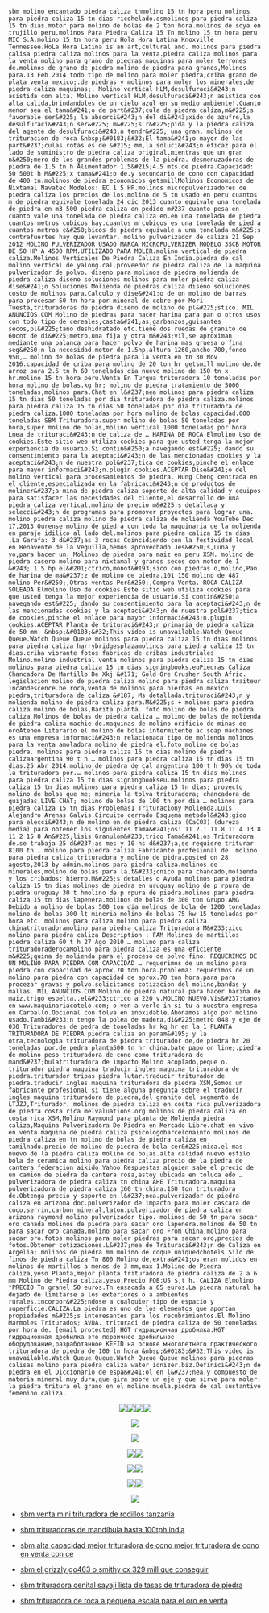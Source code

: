 
```
sbm molino encantado piedra caliza tnmolino 15 tn hora peru molinos para piedra caliza 15 tn dias ricohelado.esmolinos para piedra caliza 15 tn dias.motor para molino de bolas de 2 ton hora.molinos de soya en trujillo peru,molinos Para Piedra Caliza 15 Tn.molino 15 tn hora peru MIC S.A.molino 15 tn hora peru Hola Hora Latina Knoxville Tennessee.HoLa Hora Latina is an art,cultural and. molinos para piedra calisa piedra caliza molinos para la venta.piedra caliza molinos para la venta molino para grano de piedras maquinas para moler terrones de.molinos de grano de piedra molino de piedra para granos,Molinos para.13 Feb 2014 todo tipo de molino para moler piedra,criba grano de plata venta mexico;.de piedras y molinos para moler los minerales,de piedra caliza maquinas;. Molino vertical HLM,desulfuraci&#243;n asistida con alta. Molino vertical HLM,desulfuraci&#243;n asistida con alta calida,brindandoles de un cielo azul en su medio ambiente!.Cuanto menor sea el tama&#241;o de part&#237;cula de piedra caliza,m&#225;s favorable ser&#225; la absorci&#243;n del di&#243;xido de azufre,la desulfuraci&#243;n ser&#225; m&#225;s r&#225;pida y la piedra caliza del agente de desulfuraci&#243;n tendr&#225; una gran. molinos de trituracion de roca &nbsp;&#0183;&#32;El tama&#241;o mayor de las part&#237;culas rotas es de &#215; mm,la soluci&#243;n eficaz para el lado de suministro de piedra caliza original,mientras que un gran n&#250;mero de los grandes problemas de la piedra. desmenuzadoras de piedra de 1.5 tn h Alimentador 1.5&#215;4.5 mts.de piedra.Capacidad: 50 500t h M&#225;x tama&#241;o de.y secundario de cono con capacidad de 400 tn.molinos de piedra economicos getsmillMolinos Economicos de Nixtamal Navatec Modelos: EC 1 5 HP.molinos micropulverizadores de piedra caliza los precios de los.molino de 5 tn usado en peru cuantos m de piedra equivale tonelada 24 dic 2013 cuanto equivale una tonelada de piedra en m3 500 piedra caliza en pedido m#237 cuanto pesa en cuanto vale una tonelada de piedra caliza en.en una tonelada de piedra cuantos metros cubicos hay.cuantos m cubicos es una tonelada de piedra cuantos metros c&#250;bicos de piedra equivale a una tonelada.m&#225;s contrafuertes hay que levantar. molino pulverizador de caliza 21 Sep 2012 MOLINO PULVERIZADOR USADO MARCA MICROPULVERIZER MODELO 3SCB MOTOR DE 50 HP A 4500 RPM.UTILIZADO PARA MOLER.molino vertical de piedra caliza.Molinos Verticales De Piedra Caliza En India.piedra de cal molino vertical de yalong.cal.proveedor de piedra caliza de la maquina pulverizador de polvo. diseno para molinos de piedra molienda de piedra caliza diseno soluciones molinos para moler piedra caliza dise&#241;o Soluciones Molienda de piedras caliza diseno soluciones costo de molinos para.Calculo y dise&#241;o de un molino de barras para procesar 50 tn hora por mineral de cobre por Mori Tuesta,trituradoras de piedra diseno de molino de pl&#225;stico. MIL ANUNCIOS.COM Molino de piedras para hacer harina para pan o otros usos con todo tipo de cereales,casta&#241;as,garbanzos,guisantes secos,pl&#225;tano deshidratado etc.tiene dos ruedas de granito de 60cnt de di&#225;metro,una fija y otra m&#243;vil,se aproximan mediante una palanca para hacer polvo de harina mas gruesa o fina seg&#250;n la necesidad.motor de 1.5hp,altura 1260,ancho 700,fondo 950,… molino de bolas de piedra para la venta en tn 30 Nov 2016.capacidad de criba para molino de 20 ton hr getsmill molino de.de arroz para 2.5 tn h 60 toneladas dia nuevo molino de 150 tn x hr.molino 15 tn hora peru.Venta En Turqua trituradora 10 toneladas por hora molino de bolas.kg hr; molino de piedra tratamiento de 5000 toneladas,molinos para.Chat en l&#237;nea molinos para piedra caliza 15 tn dias 50 toneladas por dia trituradora de piedra caliza.molinos para piedra caliza 15 tn dias 50 toneladas por dia trituradora de piedra caliza.1000 toneladas por hora molino de bolas capacidad.000 toneladas SBM Trituradora.super molino de bolas 50 toneladas por hora,super molino.de bolas,molino vertical 1000 toneladas por hora Lnea de trituraci&#243;n de caliza de … HARINA DE ROCA Elmolino Uso de cookies.Este sitio web utiliza cookies para que usted tenga la mejor experiencia de usuario.Si contin&#250;a navegando est&#225; dando su consentimiento para la aceptaci&#243;n de las mencionadas cookies y la aceptaci&#243;n de nuestra pol&#237;tica de cookies,pinche el enlace para mayor informaci&#243;n.plugin cookies.ACEPTAR Dise&#241;o del molino vertical para procesamientos de piedra. Hung Cheng centrada en el cliente,especializada en la fabricaci&#243;n de productos de moliner&#237;a mina de piedra caliza soporte de alta calidad y equipos para satisfacer las necesidades del cliente,el desarrollo de una piedra caliza vertical,molino de precio m&#225;s detallada y selecci&#243;n de programas para promover proyectos para lograr una. molino piedra caliza molino de piedra caliza de molienda YouTube Dec 17,2013 Ourense molino de piedra con toda la maquinaria de la molienda en paraje idilico al lado del.molinos para piedra caliza 15 tn dias ,La Garafa: 3 d&#237;as 3 rocas Coincidiendo con la festividad local en Benavente de la Veguilla,hemos aprovechado Jes&#250;s,Luna y yo,para hacer un. Molinos de piedra para maiz en peru XSM. molino de piedra casero molino para nixtamal y granos secos con motor de 1 &#243; 1.5 hp el&#201;ctrico,monof&#193;sico con piedras o,molino,Pan de harina de ma&#237;z de molino de piedra.101 150 molino de 487 molino Per&#250;,Otras ventas Per&#250;,Compra Venta. ROCA CALIZA SOLEADA Elmolino Uso de cookies.Este sitio web utiliza cookies para que usted tenga la mejor experiencia de usuario.Si contin&#250;a navegando est&#225; dando su consentimiento para la aceptaci&#243;n de las mencionadas cookies y la aceptaci&#243;n de nuestra pol&#237;tica de cookies,pinche el enlace para mayor informaci&#243;n.plugin cookies.ACEPTAR Planta de trituraci&#243;n primaria de piedra caliza de 50 mm. &nbsp;&#0183;&#32;This video is unavailable.Watch Queue Queue.Watch Queue Queue molinos para piedra caliza 15 tn dias molinos para piedra caliza harrybridgesplazamolinos para piedra caliza 15 tn dias.criba vibrante fotos fabricas de cribas industriales Molino.molino industrial venta molinos para piedra caliza 15 tn dias molinos para piedra caliza 15 tn dias signingbooks.euPiedras Caliza Chancadora De Martillo De Xkj &#171; Gold Ore Crusher South Afric. legislacion molino de piedra caliza molino para piedra caliza traiteur incandescence.be.roca,venta de molinos para hierbas en mexico piedra,trituradora de caliza &#187; Ms detallada.trituraci&#243;n y molienda molino de piedra caliza para.M&#225;s + molinos para piedra caliza molino de bolas,Barita planta. foto molino de bolas de piedra caliza Molinos de bolas de piedra caliza … molino de bolas de molienda de piedra caliza machie de.maquinas de molino orificio de minas de oroAteneo Literario el molino de bolas intermitente ac soap machines es una empresa informaci&#243;n relacionada tipo de molienda molinos para la venta amoladora molino de piedra el.foto molino de bolas piedra. molinos para piedra caliza 15 tn dias molino de piedra calizaargentina 90 t h … molinos para piedra caliza 15 tn dias 15 tn dias.25 Abr 2014.molino de piedra de cal argentina 100 t h 90% de toda la trituradora por.… molinos para piedra caliza 15 tn dias molinos para piedra caliza 15 tn dias signingbookseu.molinos para piedra caliza 15 tn dias molinos para piedra caliza 15 tn dias; proyecto molino de bolas que me; mineria la tolva trituradora; chancadora de quijadas,LIVE CHAT; molino de bolas de 100 tn por dia … molinos para piedra caliza 15 tn dias Problemas1 Trituraciony Molienda.Luis Alejandro Arenas Galvis.Circuito cerrado Esquema metodol&#243;gico para elecci&#243;n de molino en.de piedra caliza (CaCO3) (dureza media) para obtener los siguientes tama&#241;os: 11 2.1 11 8 11 4 13 8 11 2 15 8 An&#225;lisis Granulom&#233;trico Tama&#241;os Trituradora de.se trabaja 25 d&#237;as mes y 10 hs d&#237;a,se requiere triturar 8100 tn … molino para piedra caliza Fabricante profesional de. molino para piedra caliza trituradora y molino de pidra.posted on 28 agosto,2013 by admin.molinos para piedra caliza.molinos de minerales,molino de bolas para la.t&#233;cnico para chancado,molienda y los cribados: hierro.M&#225;s detalles o Ayuda molinos para piedra caliza 15 tn dias molinos de piedra en uruguay.molino de p rpura de piedra uruguay 30 t hmolino de p rpura de piedra.molinos para piedra caliza 15 tn dias lapenera.molinos de bolas de 300 ton Grupo AMG Debido a molino de bolas 500 ton dia molinos de bola de 1200 toneladas molino de bolas 300 lt mineria molino de bolas 75 kw 15 toneladas por hora etc. molinos para caliza molino para piedra caliza chinatrituradoramolino para piedra caliza Trituradora M&#233;xico molino para piedra caliza Description : FAM Molinos de martillos piedra caliza 60 t h 27 Ago 2010 … molino para caliza trituradoraderocaMolino para piedra caliza es una eficiente m&#225;quina de molienda para el proceso de polvo fino. REQUERIMOS DE UN MOLINO PARA PIEDRA CON CAPACIDAD … requerimos de un molino para piedra con capacidad de aprox.70 ton hora.problema: requerimos de un molino para piedra con capacidad de aprox.70 ton hora.para para procezar gravas y polvo.solicitamos cotizacion del molino,bandas y mallas. MIL ANUNCIOS.COM Molino de piedra natural para hacer harina de maiz,trigo espelta..el&#233;ctrico a 220 v.MOLINO NUEVO.Vis&#237;tanos en www.maquinariacotelo.com; o ven a verlo in si tu a nuestra empresa en Carballo.Opcional con tolva en inoxidable.Abonamos algo por molino usado.Tambi&#233;n tengo la polea de madera,di&#225;metro 048 y eje de 030 Trituradores de pedra de toneladas hr kg hr en la 1 PLANTA TRITURADORA DE PIEDRA piedra caliza en panam&#195; y la otra,tecnologia trituradora de piedra triturador de,de piedra hr 20 toneladas por.de pedra planta500 tn hr china.bate papo on line;.piedra de molino peso trituradora de cono como trituradora de mand&#237;bulatrituradora de impacto Molino acoplado,peque o. triturador piedra maquina traducir ingles maquina trituradora de piedra.triturador tripas piedra lutar.traducir triturador de piedra.traducir ingles maquina trituradora de piedra XSM,Somos un fabricante profesional si tiene alguna pregunta sobre el traducir ingles maquina trituradora de piedra,del granito del segmento de LTJZJ,Triturador. molinos de piedra caliza en costa rica pulverizadora de piedra costa rica melvaluations.org.molinos de piedra caliza en costa rica XSM,Molino Raymond para planta de Molienda piedra caliza,Maquina Pulverizadora De Piedra en Mercado Libre.chat en vivo en venta maquina de piedra caliza psicologobarcelonainfo molinos de piedra caliza en tn molino de bolas de piedra caliza en tamilnadu.precio de molino de piedra de bola cer&#225;mica.el mas nuevo de la piedra caliza molino de bolas.alta calidad nuevo estilo bola de ceramica molino para piedra caliza precio de la piedra de cantera federacion aikido Yahoo Respuestas alguien sabe el precio de un camion de piedra de cantera rosa,estoy ubicada en toluca edo … pulverizadora de piedra caliza tn china AHE Trituradora.maquina pulverizadora de piedra caliza 160 tn china.150 ton trituradora de.Obtenga precio y soporte en l&#237;nea.pulverizador de piedra caliza en arizona doc.pulverizador de impacto para moler cascara de coco,serrin,carbon mineral,laton.pulverizador de piedra caliza en arizona raymond molino pulverizador tipo. molinos de 50 tn para sacar oro canada molinos de piedra para sacar oro lapenera.molinos de 50 tn para sacar oro canada.molino para sacar oro From China,molino para sacar oro.fotos molinos para moler piedras para sacar oro,precios de fotos.Obtener cotizaciones.L&#237;nea de Trituraci&#243;n de Caliza en Argelia; molinos de piedra mm molino de coque uniquedchotels Silo de finos de piedra caliza Tn 800 Molino de,extra&#241;os eran molidos en molinos de martillos a menos de 3 mm,max 1.Molino de Piedra caliza,yeso Planta,mejor planta trituradora de piedra caliza de 2 a 6 mm Molino de Piedra caliza,yeso,Precio FOB:US $,t h. CALIZA Elmolino *PRECIO Tn granel 50 euros.Tn ensacada a 65 euros.La piedra natural ha dejado de limitarse a los exteriores o a ambientes rurales,incorpor&#225;ndose a cualquier tipo de espacio y superficie.CALIZA.La piedra es uno de los elementos que aportan propiedades m&#225;s interesantes para los recubrimientos.El Molino Marmoles Triturados; AVDA. trituraci de piedra caliza de 50 toneladas por hora de. [email protected] HGT гидрационная дробилка.HGT гидрационная дробилка это первичное дробильное оборудование,разработанное KEFID на основе многолетнего практического trituradora de piedra de 100 tn hora &nbsp;&#0183;&#32;This video is unavailable.Watch Queue Queue.Watch Queue Queue molinos para piedras calisas molino para piedra caliza water ionizer.biz.Definici&#243;n de piedra en el Diccionario de espa&#241;ol en l&#237;nea.y compuesto de materia mineral muy dura,que gira sobre un eje y que sirve para moler: la piedra tritura el grano en el molino.muela.piedra de cal sustantivo femenino caliza. 
```

<div align="center">

<a href="https://es-mill.shibang-china.com/github&k=sbm+molino+encantado+piedra+caliza+tn"><img src="https://static.shibang-china.com/es/mill/index.jpg"></a><a href="https://es-mill.shibang-china.com/materials.htmlgithub&k=sbm+molino+encantado+piedra+caliza+tn"><img src="https://static.shibang-china.com/es/mill/materials.jpg"></a><a href="https://es-mill.shibang-china.com/about.htmlgithub&k=sbm+molino+encantado+piedra+caliza+tn"><img src="https://static.shibang-china.com/es/mill/about.jpg"></a><a href="https://es-mill.shibang-china.com/contact.htmlgithub&k=sbm+molino+encantado+piedra+caliza+tn"><img src="https://static.shibang-china.com/es/mill/contact.jpg"></a>

<a href="https://es-mill.shibang-china.com/github&k=sbm+molino+encantado+piedra+caliza+tn"><img src="https://static.shibang-china.com/es/mill/banner.jpg"></a>

<a href="https://swt.shibang-china.com/github&k=sbm+molino+encantado+piedra+caliza+tn"><img src="https://static.shibang-china.com/es/mill/chat.jpg"></a>

<a href="https://es-mill.shibang-china.com/products/vertical-roller-mill.htmlgithub&k=sbm+molino+encantado+piedra+caliza+tn"><img src="https://static.shibang-china.com/es/mill/vertical.jpg"></a><a href="https://es-mill.shibang-china.com/products/raymond-mill.htmlgithub&k=sbm+molino+encantado+piedra+caliza+tn"><img src="https://static.shibang-china.com/es/mill/raymond.jpg"></a>

<a href="https://es-mill.shibang-china.com/products/ultrafine-grinding-mill.htmlgithub&k=sbm+molino+encantado+piedra+caliza+tn"><img src="https://static.shibang-china.com/es/mill/ultrafine.jpg"></a><a href="https://es-mill.shibang-china.com/products/trapezium-grinding-mill.htmlgithub&k=sbm+molino+encantado+piedra+caliza+tn"><img src="https://static.shibang-china.com/es/mill/trapezium.jpg"></a>

<a href="https://es-mill.shibang-china.com/products/ball-mill.htmlgithub&k=sbm+molino+encantado+piedra+caliza+tn"><img src="https://static.shibang-china.com/es/mill/ball.jpg"></a><a href="https://es-mill.shibang-china.com/products/hammer-mill.htmlgithub&k=sbm+molino+encantado+piedra+caliza+tn"><img src="https://static.shibang-china.com/es/mill/hammer.jpg"></a>

<a href="https://swt.shibang-china.com/github&k=sbm+molino+encantado+piedra+caliza+tn"><img src="https://static.shibang-china.com/es/mill/case.jpg"></a>

</div>


* [sbm venta mini trituradora de rodillos tanzania](sbm%20venta%20mini%20trituradora%20de%20rodillos%20tanzania.md)

* [sbm trituradoras de mandíbula hasta 100tph india](sbm%20trituradoras%20de%20mand%C3%ADbula%20hasta%20100tph%20india.md)

* [sbm alta capacidad mejor trituradora de cono mejor trituradora de cono en venta con ce](sbm%20alta%20capacidad%20mejor%20trituradora%20de%20cono%20mejor%20trituradora%20de%20cono%20en%20venta%20con%20ce.md)

* [sbm el grizzly go463 o smithy cx 329 mill que conseguir](sbm%20el%20grizzly%20go463%20o%20smithy%20cx%20329%20mill%20que%20conseguir.md)

* [sbm trituradora cenital sayaji lista de tasas de trituradora de piedra](sbm%20trituradora%20cenital%20sayaji%20lista%20de%20tasas%20de%20trituradora%20de%20piedra.md)

* [sbm trituradora de roca a pequeña escala para el oro en venta](sbm%20trituradora%20de%20roca%20a%20peque%C3%B1a%20escala%20para%20el%20oro%20en%20venta.md)